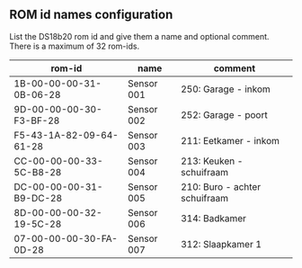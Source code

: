 ## ROM id names configuration

List the DS18b20 rom id and give them a name and optional comment.  
There is a maximum of 32 rom-ids.

|   rom-id                | name       | comment                           |
|-------------------------|------------|-----------------------------------|
| 1B-00-00-00-31-0B-06-28 | Sensor 001 | 250: Garage - inkom               |
| 9D-00-00-00-30-F3-BF-28 | Sensor 002 | 252: Garage - poort               |
| F5-43-1A-82-09-64-61-28 | Sensor 003 | 211: Eetkamer - inkom             |
| CC-00-00-00-33-5C-B8-28 | Sensor 004 | 213: Keuken - schuifraam          |
| DC-00-00-00-31-B9-DC-28 | Sensor 005 | 210: Buro - achter schuifraam     |
| 8D-00-00-00-32-19-5C-28 | Sensor 006 | 314: Badkamer                     |
| 07-00-00-00-30-FA-0D-28 | Sensor 007 | 312: Slaapkamer 1                 |


